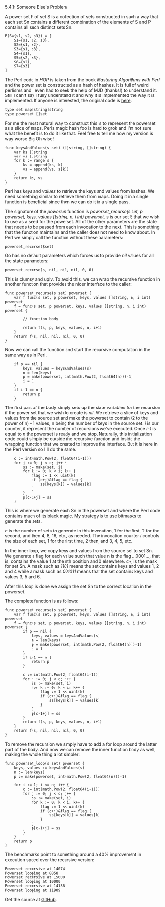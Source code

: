 5.4.1: Someone Else's Problem

A power set P of set S is a collection of sets constructed in such a way that each set Sn contains a different combination of the elements of S and P contains all such distinct sets Sn. 

    P(S={s1, s2, s3}) = [
        S1={s1, s2, s3},
        S2={s1, s2},
        S3={s1, s3},
        S4={s1},
        S5={s2, s3},
        S6={s2},
        S7={s3}
    ]

The Perl code in *HOP* is taken from the book *Mastering Algorithms with Perl* and the power set is constructed as a hash of hashes. It is full of weird perlisms and I even had to seek the help of MJD (thanks!) to understand it. Still I can't say I fully understand it and why it is implemented the way it is implemented. If anyone is interested, the original code is [here](https://gist.github.com/mg/6747532).

    type set map[string]string
    type powerset []set

For me the most natural way to construct this is to represent the powerset as a slice of maps. Perls magic hash foo is hard to grok and I'm not sure what the benefit is to do it like that. Feel free to tell me how my version is way worse Big Oh wise!

    func keysAndValues(s set) ([]string, []string) {
        var ks []string
        var vs []string
        for k := range s {
            ks = append(ks, k)
            vs = append(vs, s[k])
        }
        return ks, vs
    }

Perl has *keys* and *values* to retrieve the keys and values from hashes. We need something similar to retrieve them from maps. Doing it in a single function is beneficial since then we can do it in a single pass.

The signature of the *powerset* function is *powerset_recurse(s set, p powerset, keys, values []string, n, i int) powerset*. *s* is our set S that we wish to use as a seed for the powerset. All of the other parameters are the state that needs to be passed from each invocation to the next. This is something that the function maintains and the caller does not need to know about. In Perl we simply call the function without these parameters:

    powerset_recurse($set)

Go has no default parameters which forces us to provide *nil* values for all the state parameters: 

    powerset_recurse(s, nil, nil, nil, 0, 0)

This is clumsy and ugly. To avoid this, we can wrap the recursive function in another function that provides the nicer interface to the caller:

    func powerset_recurse(s set) powerset {
        var f func(s set, p powerset, keys, values []string, n, i int) powerset
        f = func(s set, p powerset, keys, values []string, n, i int) powerset {
    
            // function body
    
            return f(s, p, keys, values, n, i+1)
        }
        return f(s, nil, nil, nil, 0, 0)
    }

Now we can call the function and start the recursive computation in the same way as in Perl.

        if p == nil {
            keys, values = keysAndValues(s)
            n = len(keys)
            p = make(powerset, int(math.Pow(2, float64(n)))-1)
            i = 1
        }
        if i-1 == n {
            return p
        }

The first part of the body simply sets up the state variables for the recursion if the power set that we wish to create is *nil*. We retrieve a slice of keys and values from the source set and make the powerset to contain (2 to the power of n) - 1 values, n being the number of keys in the source set. *i* is our counter, it represent the number of recursions we've executed. Once *i-1* is equal to *n* the powerset is ready and we stop. Naturally, this initialization code could simply be outside the recursive function and inside the wrapping function that we created to improve the interface. But it is here in the Perl version so I'll do the same.

        c := int(math.Pow(2, float64(i-1)))
        for j := 0; j < c; j++ {
            ss := make(set, i)
            for k := 0; k < i; k++ {
                flag := 1 << uint(k)
                if (c+j)&flag == flag {
                    ss[keys[k]] = values[k]
                }
            }
            p[c-1+j] = ss
        }

This is where we generate each Sn in the powerset and where the Perl code contains much of its black magic. My strategy is to use bitmasks to generate the sets.

*c* is the number of sets to generate in this invocation, 1 for the first, 2 for the second, and then 4, 8, 16, etc., as needed. The invocation counter *i* controls the size of each set, 1 for the first time, 2 then, and 3, 4, 5, etc.

In the inner loop, we copy keys and values from the source set to set Sn. We generate a flag for each value such that value n is the flag ...0001..., that is, contains the value 1 at the nth position and 0 elsewhere. *c+j* is the mask for set Sn. A mask such as *1101* means the set contains keys and values 1, 2 and 4 while a mask such as *001011* means that the set contains keys and values 3, 5 and 6.

After this loop is done we assign the set Sn to the correct location in the powerset.

The complete function is as follows:

    func powerset_recurse(s set) powerset {
        var f func(s set, p powerset, keys, values []string, n, i int) powerset
        f = func(s set, p powerset, keys, values []string, n, i int) powerset {
            if p == nil {
                keys, values = keysAndValues(s)
                n = len(keys)
                p = make(powerset, int(math.Pow(2, float64(n)))-1)
                i = 1
            }
            if i-1 == n {
                return p
            }
    
            c := int(math.Pow(2, float64(i-1)))
            for j := 0; j < c; j++ {
                ss := make(set, i)
                for k := 0; k < i; k++ {
                    flag := 1 << uint(k)
                    if (c+j)&flag == flag {
                        ss[keys[k]] = values[k]
                    }
                }
                p[c-1+j] = ss
            }
            return f(s, p, keys, values, n, i+1)
        }
        return f(s, nil, nil, nil, 0, 0)
    }

To remove the recursion we simply have to add a for loop around the latter part of the body. And now we can remove the inner function body as well, making the whole thing a lot simpler:

    func powerset_loop(s set) powerset {
        keys, values := keysAndValues(s)
        n := len(keys)
        p := make(powerset, int(math.Pow(2, float64(n)))-1)
    
        for i := 1; i <= n; i++ {
            c := int(math.Pow(2, float64(i-1)))
            for j := 0; j < c; j++ {
                ss := make(set, i)
                for k := 0; k < i; k++ {
                    flag := 1 << uint(k)
                    if (c+j)&flag == flag {
                        ss[keys[k]] = values[k]
                    }
                }
                p[c-1+j] = ss
            }
        }
        return p
    }

The benchmarks point to something around a 40% improvement in execution speed over the recursive version:

    Powerset recursive at 14074
    Powerset looping at 8858
    Powerset recursive at 15000
    Powerset looping at 10000
    Powerset recursive at 14138
    Powerset looping at 11909

Get the source at [GitHub](https://github.com/mg/hog/blob/master/c5/powerset.go).